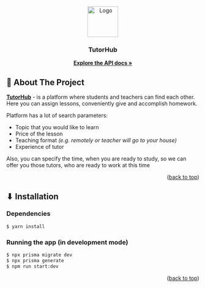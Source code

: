 <div id="readme-top"></div>

[//]: # (Project logo)
<br/>
<div align="center">
    <a href="https://github.com/S1riyS/TutorHub-server">
        <img src="https://i.postimg.cc/tgW3V754/rounded-in-photoretrica-1.png" alt="Logo" width="80" height="80">
    </a>
    <h3 align="center">TutorHub</h3>
    <p align="center">
        <a href="https://s1riys.github.io/TutorHub-server/">
        <strong>Explore the API docs »</strong></a>
    </p>
</div>

## 📝 About The Project

[**TutorHub**](https://github.com/S1riyS/TutorHub-server) - is a platform where students and teachers can find each
other. Here you can assign lessons, conveniently give and accomplish homework.

Platform has a lot of search parameters:

* Topic that you would like to learn
* Price of the lesson
* Teaching format *(e.g. remotely or teacher will go to your house)*
* Experience of tutor

Also, you can specify the time, when you are ready to study, so we can offer you those tutors, who are ready to work at
this time

<p align="right">(<a href="#readme-top">back to top</a>)</p>

## ⬇ Installation

### Dependencies

```bash
$ yarn install
```

### Running the app (in development mode)

```bash
$ npx prisma migrate dev
$ npx prisma generate
$ npm run start:dev
```

<p align="right">(<a href="#readme-top">back to top</a>)</p>

